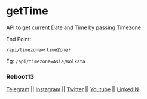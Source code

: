 # getTime
API to get current Date and Time by passing Timezone

End Point:

`/api/timezone={timeZone}`

Eg: `/api/timezone=Asia/Kolkata`


### Reboot13

[Telegram](https://telegram.me/reboot13_dev) || 
[Instagram](https://instagram.com/reboot13_dev) || 
[Twitter](https://twitter.com/reboot13_dev) || 
[Youtube](https://youtube.com/krutikraut) || 
[LinkedIN](https://linkedin.com/in/reboot13)

